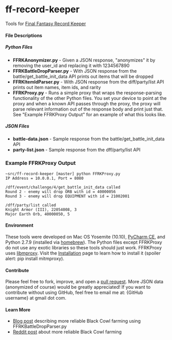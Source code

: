 # ff-record-keeper
Tools for [Final Fantasy Record Keeper][1]

#### File Descriptions
##### Python Files
* **FFRKAnonymizer.py** - Given a JSON response, "anonymizes" it by removing the user_id and replacing it with 1234567890
* **FFRKBattleDropParser.py** - With JSON response from the battle/get_battle_init_data API prints out items that will be dropped
* **FFRKItemIdParser.py** - With JSON response from the diff/party/list API prints out item names, item ids, and rarity
* **FFRKProxy.py** - Runs a simple proxy that wraps the response-parsing functionality of the other Python files. You set your
device to point at the proxy and when a known API passes through the proxy, the proxy will parse relevant information out of the 
response body and print just that. See "Example FFRKProxy Output" for an example of what this looks like.

##### JSON Files
* **battle-data.json** - Sample response from the battle/get_battle_init_data API
* **party-list.json** - Sample response from the dff/party/list API

### Example FFRKProxy Output
    ~src/ff-record-keeper [master] python FFRKProxy.py
    IP Address = 10.0.0.1, Port = 8080
    
    /dff/event/challenge/4/get_battle_init_data called
    Round 2 - enemy will drop ORB with id = 40000056
    Round 3 - enemy will drop EQUIPMENT with id = 21002001
    
    /dff/party/list called
    Knight Armor (III), 22054008, 3
    Major Earth Orb, 40000050, 5

#### Environment
These tools were developed on Mac OS Yosemite (10.10), [PyCharm CE][4], and Python 2.7.9 (installed via [homebrew][5]). 
The Python files except FFRKProxy do not use any exotic libraries so these tools should just work.
FFRKProxy uses [libmproxy][7]. Visit the [Installation][8] page to learn how to install it (spoiler alert: pip install mitmproxy).

#### Contribute
Please feel free to fork, improve, and open a [pull request][6]. More JSON data (anonymized of course) would be greatly appreciated! If you want to contribute without using GitHub, feel free to email me at: {GitHub username} at gmail dot com.

#### Learn More
* [Blog post][2] describing more reliable Black Cowl farming using FFRKBattleDropParser.py
* [Reddit post][3] about more reliable Black Cowl farming

[1]: http://www.finalfantasyrecordkeeper.com/
[2]: http://mark.gg/2015/04/18/peeking-into-final-fantasy-record-keeper/
[3]: https://www.reddit.com/r/FFRecordKeeper/comments/332buz/method_to_more_reliably_farm_black_cowls_or_any/
[4]: https://www.jetbrains.com/pycharm/
[5]: http://brew.sh/
[6]: https://help.github.com/articles/using-pull-requests/
[7]: https://mitmproxy.org/doc/scripting/libmproxy.html
[8]: https://mitmproxy.org/doc/install.html